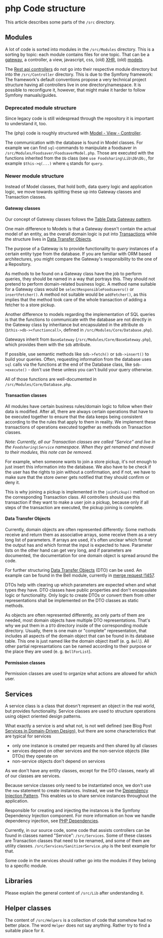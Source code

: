 # php Code structure
This article describes some parts of the `/src` directory.

## Modules

A lot of code is sorted into modules in the `/src/Modules` directory.
This is a sorting by topic: each module contains files for one topic.
That can be a [gateway](#gateway-classes),
a controller, a view, javascript, css, (old) [XHR](requests.md#xhr),
(old) [models](#deprecated-code-structure).

The [Rest api controllers](requests.md#rest-api) do not go into
their respective module directory but into the `/src/Controller`
directory. This is due to the Symfony framework: The framework's
default conventions propose a very technical project structure
having all controllers live in one directory/namespace. It is
possible to reconfigure it, however, that might make it harder
to follow Symfony manuals/guides. 


### Deprecated module structure

Since legacy code is still widespread through the repository it is important to understand it, too.

The (php) code is roughly structured with [Model - View - Controller](https://en.wikipedia.org/wiki/Model%E2%80%93view%E2%80%93controller).

The communication with the database is found in Model classes.
For example we can find `sql`-commands to manipulate a foodsaver in `/src/Modules/Foodsaver/FoodsaverModel.php`.
Those are executed with the functions inherited from the `Db` class (see `use Foodsharing\Lib\Db\Db;`, for example `$this->q(...)` where `q` stands for `query`.

### Newer module structure

Instead of Model classes, that hold both, data query logic and application logic, we move towards splitting these up
into Gateway classes and Transaction classes.

#### Gateway classes

Our concept of Gateway classes follows the [Table Data Gateway pattern](https://www.martinfowler.com/eaaCatalog/tableDataGateway.html).

One main difference to Models is that a Gateway doesn't contain the actual model of an entity, as the overall
domain logic is put into [Transactions](#transaction-classes) while the structure lives in [Data Transfer Objects](#data-transfer-objects).

The purpose of a Gateway is to provide functionality to *query* instances of a certain entity type from the database. If
you are familiar with ORM based architectures, you might compare the Gateway's responsibility to the one of a
Repository.

As methods to be found on a Gateway class have the job to perform queries, they should be named in a way that
portrays this. They should not pretend to perform domain-related business logic. A method name suitable for a
Gateway class would be `selectResponsibleFoodsavers()` or `insertFetcher()`. A method not suitable would be
`addFetcher()`, as this implies that the method took care of the whole transaction of adding a fetcher to a store
pickup.

Another difference to models regarding the implementation of SQL queries is that the functions to communicate with the
database are not directly in the Gateway class by inheritance but encapsulated in the attribute 
`db` (`$this->db-><functioncall>`, defined in `/src/Modules/Core/Database.php`).

Gateways inherit from `BaseGateway` (`/src/Modules/Core/BaseGateway.php`), which provides them with the `$db` attribute.

If possible, use semantic methods like `$db->fetch()` or `$db->insert()` to build your queries.
Often, requesting information from the database uses `sql` calls via the functions at the end of the Database class, like
`$db->execute()` - don't use these unless you can't build your query otherwise.

All of those functions are well-documented in `/src/Modules/Core/Database.php`.

#### Transaction classes

All modules have certain business rules/domain logic to follow when their data is modified. After all, there are always
certain operations that have to be executed together to ensure that the data keeps being consistent according to the
the rules that apply to them in reality. We implement these transactions of operations executed together as methods on
Transaction classes. 

*Note: Currently, all our Transaction classes are called "Service" and live in the `Foodsharing\Service` 
namespace. When they get renamed and moved to their modules, this note can be removed.* 

For example, when someone wants to join a store pickup, it's not enough to just insert this information into the
database. We also have to be check if the user has the rights to join without a confirmation, and if not, we have to
make sure that the store owner gets notified that they should confirm or deny it.

This is why joining a pickup is implemented in the `joinPickup()` method on the corresponding Transaction class. All
controllers should use this transaction if they want to make a user join a pickup, because only if all steps of the
transaction are executed, the pickup joining is complete. 

#### Data Transfer Objects

Currently, domain objects are often represented differently: Some methods receive and return them as associative arrays,
some receive them as a very long list of parameters. If arrays are used, it's often unclear which format the output has
and which format the input is expected to have. Parameter lists on the other hand can get very long, and if parameters
are documented, the documentation for one domain object is spread around the code. 

For further structuring  [Data Transfer Objects](https://en.wikipedia.org/wiki/Data_transfer_object) (DTO) can be used. 
An example can be found in the Bell module, currently in [merge request !1457](https://gitlab.com/foodsharing-dev/foodsharing/-/merge_requests/1457). 

DTOs help with clearing up which parameters are expected when and what types they have. DTO classes have public
properties and don't encapsulate logic or functionality. Only logic to create DTOs or convert them from other
representations shall be implemented on the DTO classes as static methods.

As objects are often represented differently, as only parts of them are needed, most domain objects have multiple DTO
representations. That's why we put them in a `DTO` directory inside of the corresponding module directory. Usually,
there is one main or "complete" representation, that includes all aspects of the domain object that can be found in its
database table. This one is just named like the domain object itself (e. g. `Bell`). All other partial represantations
can be named according to their purpose or the place they are used (e. g. `BellForList`).

#### Permission classes

Permission classes are used to organize what actions are allowed for which user.

## Services

A service class is a class that doesn't represent an object in the real world,
but provides functionality. Service classes are used to structure operations 
using object oriented design patterns. 

What exactly a service is and what not, is not well defined (see Blog Post
[Services in Domain-Driven Design](http://gorodinski.com/blog/2012/04/14/services-in-domain-driven-design-ddd/)),
but there are some characteristics that are typical for services
- only one instance is created per requests and then shared by 
all classes
- services depend on other services and the non-service objects (like DTOs) they operate on
- non-service objects don't depend on services

As we don't have any entity classes, except for the DTO classes, nearly all
of our classes are services.

Because service classes only need to be instantiated once, we don't use
the `new` statement to create instances. Instead, we use the 
[Dependency Injection Pattern](https://en.wikipedia.org/wiki/Dependency_injection).
This enables us to share service instances throughout the application.

Responsible for creating and injecting the instances is the Symfony Dependency
Injection component. For more information on how we handle dependency injection,
see [PHP Dependencies](php.md#php-dependencies).

Currently, in our source code, some code that assists controllers can be found 
in classes named "Service": `/src/Services`.
Some of these classes are Transaction classes that need to be renamed, and some
of them are utility classes. `/src/Services/SanitizerService.php` is the best
example for that.

Some code in the services should rather go into the modules if they
belong to a specific module.

## Libraries

Please explain the general content of `/src/Lib` after understanding it.

## Helper classes

The content of `/src/Helpers` is a collection of code that
somehow had no better place. The word `Helper` does not say anything.
Rather try to find a suitable place for it.

